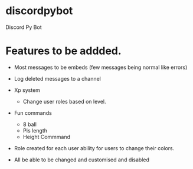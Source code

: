 # discordpybot
 Discord Py Bot


# Features to be addded.

-   Most messages to be embeds (few messages being normal like errors)
-   Log deleted messages to a channel 
-   Xp system
    -   Change user roles based on level.
-   Fun commands
    -   8 ball
    -   Pis length
    -   Height Commmand
-   Role created for each user ability for users to change their colors.

-   All be able to be changed and customised and disabled